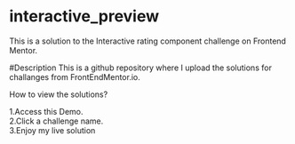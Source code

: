 # interactive_preview
This is a solution to the Interactive rating component challenge on Frontend Mentor.



#Description This is a github repository where I upload the solutions for challanges from FrontEndMentor.io.

How to view the solutions?

1.Access this Demo.  
2.Click a challenge name.  
3.Enjoy my live solution
